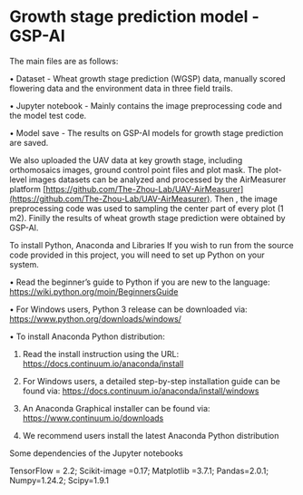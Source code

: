 # Growth stage prediction model -GSP-AI
The main files are as follows:

• Dataset - Wheat growth stage prediction (WGSP) data, manually scored flowering data and the environment data in three field trails.

• Jupyter notebook - Mainly contains the image preprocessing code and the model test code.

• Model save - The results on GSP-AI models for growth stage prediction are saved. 

We also uploaded the UAV data at key growth stage, including orthomosaics images, ground control point files and plot mask. The plot-level images datasets can be analyzed and processed by the AirMeasurer platform [https://github.com/The-Zhou-Lab/UAV-AirMeasurer](https://github.com/The-Zhou-Lab/UAV-AirMeasurer). Then , the image preprocessing code was used to sampling the center part of every plot (1 m2). Finilly the results of wheat growth stage prediction were obtained by GSP-AI.

To install Python, Anaconda and Libraries
If you wish to run from the source code provided in this project, you will need to set up Python on your system.

• Read the beginner’s guide to Python if you are new to the language: https://wiki.python.org/moin/BeginnersGuide

• For Windows users, Python 3 release can be downloaded via: https://www.python.org/downloads/windows/

• To install Anaconda Python distribution:

1) Read the install instruction using the URL: https://docs.continuum.io/anaconda/install

2) For Windows users, a detailed step-by-step installation guide can be found via: https://docs.continuum.io/anaconda/install/windows

3) An Anaconda Graphical installer can be found via: https://www.continuum.io/downloads

4) We recommend users install the latest Anaconda Python distribution


Some dependencies of the Jupyter notebooks

TensorFlow = 2.2; Scikit-image =0.17; Matplotlib =3.7.1; Pandas=2.0.1; Numpy=1.24.2; Scipy=1.9.1
